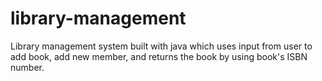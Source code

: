 # library-management
Library management system built with java which uses input from user to add book, add new member, and returns the book by using book's ISBN number.
